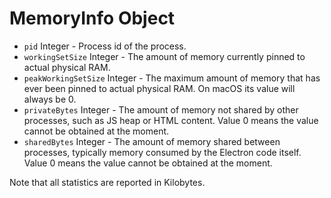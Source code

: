 # MemoryInfo Object

* `pid` Integer - Process id of the process.
* `workingSetSize` Integer - The amount of memory currently pinned to actual physical RAM.
* `peakWorkingSetSize` Integer - The maximum amount of memory that has ever been pinned
  to actual physical RAM. On macOS its value will always be 0.
* `privateBytes` Integer - The amount of memory not shared by other processes, such as
  JS heap or HTML content. Value 0 means the value cannot be obtained at the moment.
* `sharedBytes` Integer - The amount of memory shared between processes, typically
  memory consumed by the Electron code itself. Value 0 means the value cannot 
  be obtained at the moment.

Note that all statistics are reported in Kilobytes.
